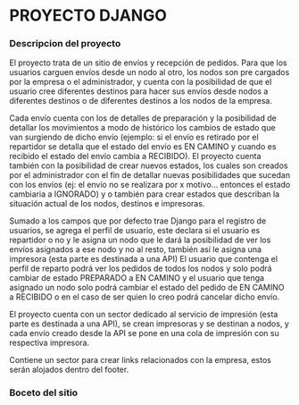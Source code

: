 <h1>PROYECTO DJANGO</h1>

<h3>Descripcion del proyecto</h3>

El proyecto trata de un sitio de envíos y recepción de pedidos. Para que los usuarios carguen envíos desde un nodo al otro, los nodos son pre cargados por la empresa o el administrador, y cuenta con la posibilidad de que el usuario cree diferentes destinos para hacer sus envíos desde nodos a diferentes destinos o de diferentes destinos a los nodos de la empresa. 

Cada envío cuenta con los de detalles de preparación y  la posibilidad de detallar los movimientos a modo de histórico los cambios de estado que van surgiendo de dicho envío (ejemplo: si el envío es retirado por el repartidor se detalla que el estado del envío es EN CAMINO y cuando es recibido el estado del envío cambia a RECIBIDO). El proyecto cuenta también con la posibilidad de crear nuevos estados, los cuales son creados por el administrador con el fin de detallar nuevas posibilidades que sucedan con los envíos (ej:  el envío no se realizara por x motivo... entonces el estado cambiaria a IGNORADO) y o también para crear estados que describan la situación actual de los nodos, destinos e impresoras.

Sumado a los campos que por defecto trae Django para el registro de usuarios, se agrega el perfil de usuario, este declara si el usuario es repartidor o no y le asigna un nodo que le dará la posibilidad de ver los envíos asignados a ese nodo y no al resto, también así le asigna una impresora (esta parte es destinada a una API)
El usuario que contenga el perfil de reparto podrá ver los pedidos de todos los nodos y solo podrá cambiar de estado PREPARADO a EN CAMINO y el usuario que tenga asignado un nodo solo podrá cambiar el estado del pedido de EN CAMINO a RECIBIDO o en el caso de ser quien lo creo podrá cancelar dicho envío.

El proyecto cuenta con un sector dedicado al servicio de impresión (esta parte es destinada a una API), se crean impresoras y se destinan a nodos, y cada envío creado desde la API se pone en una cola de impresión con su respectiva impresora.

Contiene un sector para crear links relacionados con la empresa, estos serán alojados  dentro del footer.
<h3>Boceto del sitio</h3>

<image></image>